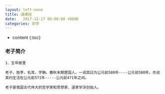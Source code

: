 ```yaml
---
layout: left-none
title: 道德经
date:   2017-12-17 00:00:00 +0800
categories: 杂学
---
```


* content
{:toc}
<!-- more -->

### 老子简介

```
1、生卒故里

老子，姓李，名耳，字聃。春秋末期楚国人。一说其曰为公元前580年----公元前500年。亦说其约生活在公元前571年-----公元前471年之间。

老子是我国古代伟大的哲学家和思想家、道家学派创始人。
```